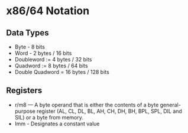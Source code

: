 # x86/64 Notation

## Data Types

* Byte - 8 bits
* Word - 2 bytes / 16 bits
* Doubleword := 4 bytes / 32 bits
* Quadword := 8 bytes / 64 bits
* Double Quadword = 16 bytes / 128 bits

## Registers

* r/m8 — A byte operand that is either the contents of a byte general-purpose register (AL, CL, DL, BL, AH, CH, DH, BH, BPL, SPL, DIL and SIL) or a byte from memory.
* Imm - Designates a constant value
